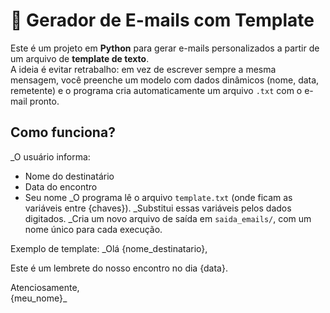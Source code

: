 # 📧 Gerador de E-mails com Template

Este é um projeto em **Python** para gerar e-mails personalizados a partir de um arquivo de **template de texto**.  
A ideia é evitar retrabalho: em vez de escrever sempre a mesma mensagem, você preenche um modelo com dados dinâmicos (nome, data, remetente) e o programa cria automaticamente um arquivo `.txt` com o e-mail pronto.

## Como funciona? 

_O usuário informa:
   - Nome do destinatário
   - Data do encontro
   - Seu nome
_O programa lê o arquivo `template.txt` (onde ficam as variáveis entre {chaves}).
_Substitui essas variáveis pelos dados digitados.
_Cria um novo arquivo de saída em `saida_emails/`, com um nome único para cada execução.

Exemplo de template:
_Olá {nome_destinatario},

Este é um lembrete do nosso encontro no dia {data}.

Atenciosamente,  
{meu_nome}_
